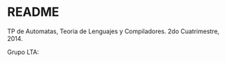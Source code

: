 # README #

TP de Automatas, Teoria de Lenguajes y Compiladores.
2do Cuatrimestre, 2014.

Grupo LTA:
